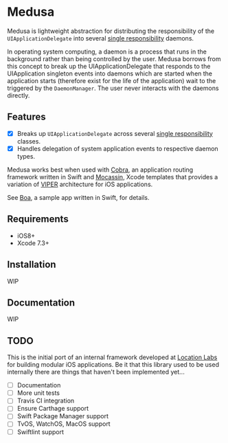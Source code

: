 # Medusa
Medusa is lightweight abstraction for distributing the responsibility of the
`UIApplicationDelegate` into several [single responsibility][1] daemons.

In operating system computing, a daemon is a process that runs in the background rather than being
controlled by the user. Medusa borrows from this concept to break up the UIApplicationDelegate
that responds to the UIApplication singleton events into daemons which are started when the application
starts (therefore exist for the life of the application) wait to the triggered by the `DaemonManager`.
The user never interacts with the daemons directly.

## Features
- [X] Breaks up `UIApplicationDelegate` across several [single responsibility][1] classes.
- [X] Handles delegation of system application events to respective daemon types.

Medusa works best when used with [Cobra][2], an application routing framework written in Swift
and [Mocassin][3], Xcode templates that provides a variation of [VIPER][4] architecture for iOS
applications.

See [Boa][5], a sample app written in Swift, for details.

## Requirements
- iOS8+
- Xcode 7.3+

## Installation
WIP

## Documentation
WIP

## TODO
This is the initial port of an internal framework developed at [Location Labs][6] for building
modular iOS applications. Be it that this library used to be used internally there are things
that haven't been implemented yet...

- [ ] Documentation
- [ ] More unit tests
- [ ] Travis CI integration
- [ ] Ensure Carthage support
- [ ] Swift Package Manager support
- [ ] TvOS, WatchOS, MacOS support
- [ ] Swiftlint support

[1]: https://en.wikipedia.org/wiki/Single_responsibility_principle
[2]: https://github.com/locationlabs/Cobra
[3]: https://github.com/locationlabs/Moccasin
[4]: http://mutualmobile.github.io/blog/2013/12/04/viper-introduction/
[5]: https://github.com/locationlabs/Boa
[6]: http://www.locationlabs.com/
